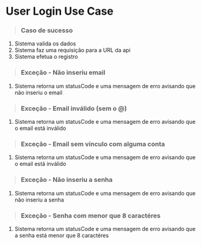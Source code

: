 # User Login Use Case

> ### Caso de sucesso

1. Sistema valida os dados
2. Sistema faz uma requisição para a URL da api
3. Sistema efetua o registro

> ### Exceção - Não inseriu email

1. Sistema retorna um statusCode e uma mensagem de erro avisando que não inseriu o email

> ### Exceção - Email inválido (sem o @)

1. Sistema retorna um statusCode e uma mensagem de erro avisando que o email está inválido

> ### Exceção - Email sem vínculo com alguma conta

1. Sistema retorna um statusCode e uma mensagem de erro avisando que o email está inválido

> ### Exceção - Não inseriu a senha

1. Sistema retorna um statusCode e uma mensagem de erro avisando que não inseriu a senha

> ### Exceção - Senha com menor que 8 caractéres

1. Sistema retorna um statusCode e uma mensagem de erro avisando que a senha está menor que 8 caractéres
